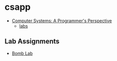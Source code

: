 # csapp

- [Computer Systems: A Programmer's Perspective](https://csapp.cs.cmu.edu/)
  - [labs](http://csapp.cs.cmu.edu/3e/labs.html)

## Lab Assignments

- [Bomb Lab](bomb/README.md)


